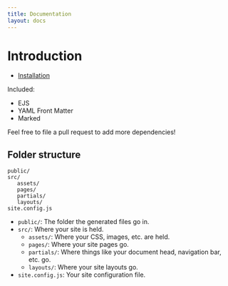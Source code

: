 ```yaml
---
title: Documentation
layout: docs
---
```


# Introduction

- [Installation](/docs/installation)

Included:
- EJS
- YAML Front Matter
- Marked

Feel free to file a pull request to add more dependencies!

## Folder structure
<?prettify?>
````
public/
src/
   assets/
   pages/
   partials/
   layouts/
site.config.js
````

- `public/`: The folder the generated files go in.
- `src/`: Where your site is held.
   - `assets/`: Where your CSS, images, etc. are held.
   - `pages/`: Where your site pages go.
   - `partials/`: Where things like your document head, navigation bar, etc. go.
   - `layouts/`: Where your site layouts go.
- `site.config.js`: Your site configuration file.
